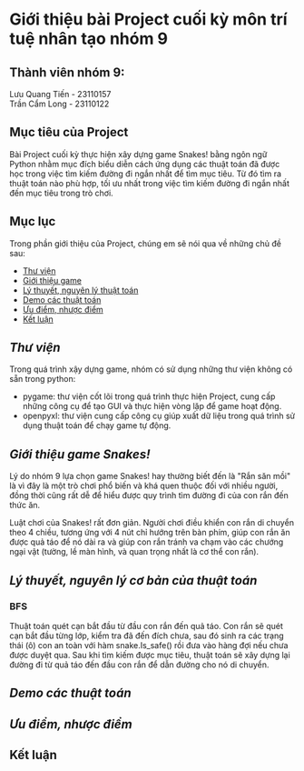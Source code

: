 # **Giới thiệu bài Project cuối kỳ môn trí tuệ nhân tạo nhóm 9**

## Thành viên nhóm 9:
Lưu Quang Tiến - 23110157\
Trần Cẩm Long - 23110122

## **Mục tiêu của Project**
Bài Project cuối kỳ thực hiện xây dựng game Snakes! bằng ngôn ngữ Python nhằm mục đích biểu diễn cách ứng dụng các thuật toán đã được học trong việc tìm kiếm đường đi ngắn nhất để tìm mục tiêu. Từ đó tìm ra thuật toán nào phù hợp, tối ưu nhất trong việc tìm kiếm đường đi ngắn nhất đến mục tiêu trong trò chơi.

## **Mục lục**
Trong phần giới thiệu của Project, chúng em sẽ nói qua về những chủ đề sau:
- [Thư viện](#Thư-viện)
- [Giới thiệu game](#Giới-thiệu-game-Snakes!)
- [Lý thuyết, nguyên lý thuật toán](#Lý-thuyết,-nguyên-lý-cơ-bản-của-thuật-toán.)
- [Demo các thuật toán](#demo-các-thuật-toán)
- [Ưu điểm, nhược điểm](#ưu-điểm-nhược-điểm)
- [Kết luận](#kết-luận)

## *Thư viện*
Trong quá trình xậy dựng game, nhóm có sử dụng những thư viện không có sẵn trong python:
- pygame: thư viện cốt lõi trong quá trình thực hiện Project, cung cấp những công cụ để tạo GUI và thực hiện vòng lặp để game hoạt động.
- openpyxl: thư viện cung cấp công cụ giúp xuất dữ liệu trong quá trình sử dụng thuật toán để chạy game tự động.

## *Giới thiệu game Snakes!*
Lý do nhóm 9 lựa chọn game Snakes! hay thường biết đến là "Rắn săn mồi" là vì đây là một trò chơi phổ biến và khá quen thuộc đối với nhiều người, đồng thời cũng rất dễ để hiểu được quy trình tìm đường đi của con rắn đến thức ăn.

Luật chơi của Snakes! rất đơn giản. Người chơi điều khiển con rắn di chuyển theo 4 chiều, tương ứng với 4 nút chỉ hướng trên bàn phím, giúp con rắn ăn được quả táo để nó dài ra và giúp con rắn tránh va chạm vào các chướng ngại vật (tường, lề màn hình, và quan trọng nhất là cơ thể con rắn).

## *Lý thuyết, nguyên lý cơ bản của thuật toán*

### BFS
Thuật toán quét cạn bắt đầu từ đầu con rắn đến quả táo. Con rắn sẽ quét cạn bắt đầu từng lớp, kiểm tra đã đến đích chưa, sau đó sinh ra các trạng thái (ô) con an toàn với hàm snake.Is_safe() rồi đưa vào hàng đợi nếu chưa được duyệt qua. Sau khi tìm kiếm được mục tiêu, thuật toán sẽ xây dựng lại đường đi từ quả táo đến đầu con rắn để dẫn đường cho nó di chuyển.


## *Demo các thuật toán*
## *Ưu điểm, nhược điểm*
## **Kết luận**
